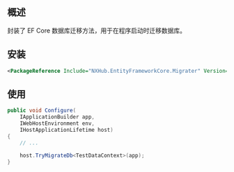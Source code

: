 ## 概述
封装了 EF Core 数据库迁移方法，用于在程序启动时迁移数据库。

## 安装
```xml
<PackageReference Include="NXHub.EntityFrameworkCore.Migrater" Version="0.0.1" />
```

## 使用
```cs
public void Configure(
    IApplicationBuilder app,
    IWebHostEnvironment env,
    IHostApplicationLifetime host)
{
    // ...
    
    host.TryMigrateDb<TestDataContext>(app);
}
```
